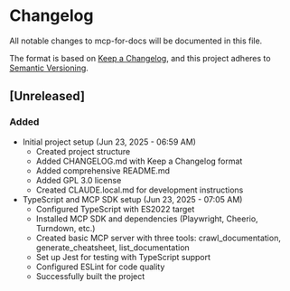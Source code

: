# Changelog

All notable changes to mcp-for-docs will be documented in this file.

The format is based on [Keep a Changelog](https://keepachangelog.com/en/1.0.0/),
and this project adheres to [Semantic Versioning](https://semver.org/spec/v2.0.0.html).

## [Unreleased]

### Added
- Initial project setup (Jun 23, 2025 - 06:59 AM)
  - Created project structure
  - Added CHANGELOG.md with Keep a Changelog format
  - Added comprehensive README.md
  - Added GPL 3.0 license
  - Created CLAUDE.local.md for development instructions
- TypeScript and MCP SDK setup (Jun 23, 2025 - 07:05 AM)
  - Configured TypeScript with ES2022 target
  - Installed MCP SDK and dependencies (Playwright, Cheerio, Turndown, etc.)
  - Created basic MCP server with three tools: crawl_documentation, generate_cheatsheet, list_documentation
  - Set up Jest for testing with TypeScript support
  - Configured ESLint for code quality
  - Successfully built the project